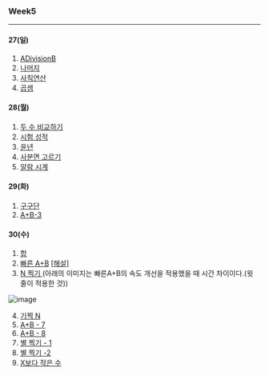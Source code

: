 ### Week5

-------

#### 27(일)

1. [ADivisionB](https://www.acmicpc.net/problem/1008)
2. [나머지](https://www.acmicpc.net/problem/10430)
3. [사칙연산](https://www.acmicpc.net/problem/10869)
4. [곱셈](https://www.acmicpc.net/problem/2588)



#### 28(월)

1. [두 수 비교하기](https://www.acmicpc.net/problem/1330)
2. [시험 성적](https://www.acmicpc.net/problem/9498)
3. [윤년](https://www.acmicpc.net/problem/2753)
4. [사분면 고르기](https://www.acmicpc.net/problem/14681)
5. [알람 시계](https://www.acmicpc.net/problem/2884)



#### 29(화)

1. [구구단](https://www.acmicpc.net/problem/2739)
2. [A+B-3](https://www.acmicpc.net/problem/10950)



#### 30(수)

1. [합](https://www.acmicpc.net/problem/8393)
2. [빠른 A+B](https://www.acmicpc.net/problem/15552) [[해설](https://starrykss.tistory.com/750)]
3. [N 찍기 ](https://www.acmicpc.net/problem/2741)(아래의 이미지는 빠른A+B의 속도 개선을 적용했을 때 시간 차이이다.(윗 줄이 적용한 것))
<img src="https://user-images.githubusercontent.com/46081429/103358122-349d4900-4af8-11eb-95d0-c22d34eef759.png" alt="image"  />

4. [기찍 N](https://www.acmicpc.net/problem/2742)
5. [A+B - 7](https://www.acmicpc.net/problem/11021)
6. [A+B - 8](https://www.acmicpc.net/problem/11022)
7. [별 찍기 - 1](https://www.acmicpc.net/problem/2438)
8. [별 찍기 -2](https://www.acmicpc.net/problem/2439)
9. [X보다 작은 수](https://www.acmicpc.net/problem/10871)





